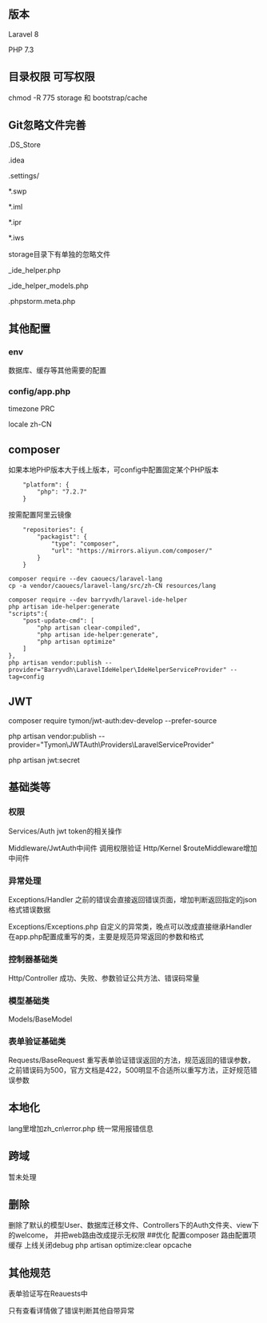## 版本
Laravel 8

PHP 7.3
## 目录权限 可写权限
chmod -R 775 storage 和 bootstrap/cache
## Git忽略文件完善
.DS_Store

.idea

.settings/

*.swp

*.iml

*.ipr

*.iws

storage目录下有单独的忽略文件

_ide_helper.php

_ide_helper_models.php

.phpstorm.meta.php
## 其他配置
### env
数据库、缓存等其他需要的配置
### config/app.php
timezone PRC

locale zh-CN
## composer
如果本地PHP版本大于线上版本，可config中配置固定某个PHP版本
```
    "platform": {
        "php": "7.2.7"
    }
```
按需配置阿里云镜像
```
    "repositories": {
        "packagist": {
            "type": "composer",
            "url": "https://mirrors.aliyun.com/composer/"
        }
    }
```
```
composer require --dev caouecs/laravel-lang
cp -a vendor/caouecs/laravel-lang/src/zh-CN resources/lang
```
```
composer require --dev barryvdh/laravel-ide-helper
php artisan ide-helper:generate
"scripts":{
    "post-update-cmd": [
        "php artisan clear-compiled",
        "php artisan ide-helper:generate",
        "php artisan optimize"
    ]
},
php artisan vendor:publish --provider="Barryvdh\LaravelIdeHelper\IdeHelperServiceProvider" --tag=config
```
## JWT
composer require tymon/jwt-auth:dev-develop --prefer-source

php artisan vendor:publish --provider="Tymon\JWTAuth\Providers\LaravelServiceProvider"

php artisan jwt:secret
## 基础类等
### 权限
Services/Auth jwt token的相关操作

Middleware/JwtAuth中间件 调用权限验证
Http/Kernel $routeMiddleware增加中间件
### 异常处理
Exceptions/Handler 之前的错误会直接返回错误页面，增加判断返回指定的json格式错误数据

Exceptions/Exceptions.php 自定义的异常类，晚点可以改成直接继承Handler 在app.php配置成重写的类，主要是规范异常返回的参数和格式
### 控制器基础类
Http/Controller 成功、失败、参数验证公共方法、错误码常量
### 模型基础类
Models/BaseModel
### 表单验证基础类
Requests/BaseRequest 重写表单验证错误返回的方法，规范返回的错误参数，之前错误码为500，官方文档是422，500明显不合适所以重写方法，正好规范错误参数

## 本地化
lang里增加zh_cn\error.php 统一常用报错信息
## 跨域
暂未处理
## 删除
删除了默认的模型User、数据库迁移文件、Controllers下的Auth文件夹、view下的welcome，
并把web路由改成提示无权限
##优化
配置composer 路由配置项缓存
上线关闭debug
php artisan optimize:clear
opcache
## 其他规范
表单验证写在Reauests中

只有查看详情做了错误判断其他自带异常
